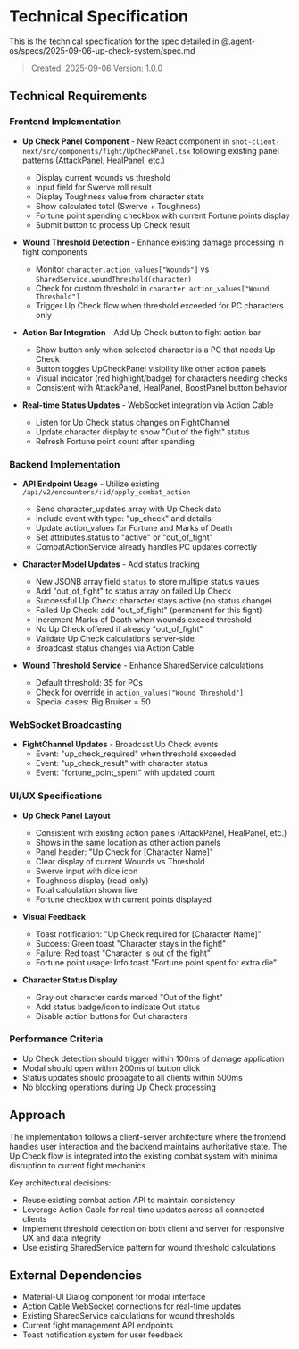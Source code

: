 # Technical Specification

This is the technical specification for the spec detailed in @.agent-os/specs/2025-09-06-up-check-system/spec.md

> Created: 2025-09-06
> Version: 1.0.0

## Technical Requirements

### Frontend Implementation

- **Up Check Panel Component** - New React component in `shot-client-next/src/components/fight/UpCheckPanel.tsx` following existing panel patterns (AttackPanel, HealPanel, etc.)
  - Display current wounds vs threshold
  - Input field for Swerve roll result
  - Display Toughness value from character stats
  - Show calculated total (Swerve + Toughness)
  - Fortune point spending checkbox with current Fortune points display
  - Submit button to process Up Check result

- **Wound Threshold Detection** - Enhance existing damage processing in fight components
  - Monitor `character.action_values["Wounds"]` vs `SharedService.woundThreshold(character)`
  - Check for custom threshold in `character.action_values["Wound Threshold"]` 
  - Trigger Up Check flow when threshold exceeded for PC characters only

- **Action Bar Integration** - Add Up Check button to fight action bar
  - Show button only when selected character is a PC that needs Up Check
  - Button toggles UpCheckPanel visibility like other action panels
  - Visual indicator (red highlight/badge) for characters needing checks
  - Consistent with AttackPanel, HealPanel, BoostPanel button behavior

- **Real-time Status Updates** - WebSocket integration via Action Cable
  - Listen for Up Check status changes on FightChannel
  - Update character display to show "Out of the fight" status
  - Refresh Fortune point count after spending

### Backend Implementation

- **API Endpoint Usage** - Utilize existing `/api/v2/encounters/:id/apply_combat_action`
  - Send character_updates array with Up Check data
  - Include event with type: "up_check" and details
  - Update action_values for Fortune and Marks of Death
  - Set attributes.status to "active" or "out_of_fight"
  - CombatActionService already handles PC updates correctly

- **Character Model Updates** - Add status tracking
  - New JSONB array field `status` to store multiple status values
  - Add "out_of_fight" to status array on failed Up Check
  - Successful Up Check: character stays active (no status change)
  - Failed Up Check: add "out_of_fight" (permanent for this fight)
  - Increment Marks of Death when wounds exceed threshold
  - No Up Check offered if already "out_of_fight"
  - Validate Up Check calculations server-side
  - Broadcast status changes via Action Cable

- **Wound Threshold Service** - Enhance SharedService calculations
  - Default threshold: 35 for PCs
  - Check for override in `action_values["Wound Threshold"]`
  - Special cases: Big Bruiser = 50

### WebSocket Broadcasting

- **FightChannel Updates** - Broadcast Up Check events
  - Event: "up_check_required" when threshold exceeded
  - Event: "up_check_result" with character status
  - Event: "fortune_point_spent" with updated count

### UI/UX Specifications

- **Up Check Panel Layout**
  - Consistent with existing action panels (AttackPanel, HealPanel, etc.)
  - Shows in the same location as other action panels
  - Panel header: "Up Check for [Character Name]"
  - Clear display of current Wounds vs Threshold
  - Swerve input with dice icon
  - Toughness display (read-only)
  - Total calculation shown live
  - Fortune checkbox with current points displayed

- **Visual Feedback**
  - Toast notification: "Up Check required for [Character Name]"
  - Success: Green toast "Character stays in the fight!"
  - Failure: Red toast "Character is out of the fight"
  - Fortune point usage: Info toast "Fortune point spent for extra die"

- **Character Status Display**
  - Gray out character cards marked "Out of the fight"
  - Add status badge/icon to indicate Out status
  - Disable action buttons for Out characters

### Performance Criteria

- Up Check detection should trigger within 100ms of damage application
- Modal should open within 200ms of button click
- Status updates should propagate to all clients within 500ms
- No blocking operations during Up Check processing

## Approach

The implementation follows a client-server architecture where the frontend handles user interaction and the backend maintains authoritative state. The Up Check flow is integrated into the existing combat system with minimal disruption to current fight mechanics.

Key architectural decisions:
- Reuse existing combat action API to maintain consistency
- Leverage Action Cable for real-time updates across all connected clients
- Implement threshold detection on both client and server for responsive UX and data integrity
- Use existing SharedService pattern for wound threshold calculations

## External Dependencies

- Material-UI Dialog component for modal interface
- Action Cable WebSocket connections for real-time updates
- Existing SharedService calculations for wound thresholds
- Current fight management API endpoints
- Toast notification system for user feedback
